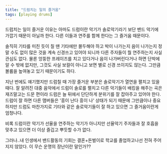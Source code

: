 ```yaml
---
title: "드럼치는 일의 즐거움"
tags: [playing drums]
---
```


드럼치는 일이 즐거운 이유는 아마도 드럼이란 악기가 솔로악기라기 보단 밴드 악기에 가깝기 때문이 아닐까 한다. 다른 이들과 연주를 함께 한다는 그 즐거움 때문이다.

솔직히 기타를 미친 듯이 칠 땐 기타에만 몰두해야 하고 박이 나가는지 음이 나가는지 정말 수도 없이 많은 것을 계속 신경쓰고 있어야 되니까 다른 주자들이 뭘 연주하는지 사실 관심도 없다. 물론 엉뚱한 프레이즈를 치고 있다거나 음이 나가버린다거나 하면 단박에 알 수 밖에 없지만, 그것도 사실 보컬이 아니고 보면 별로 신경 쓰이지도 않는다. 그만큼 볼륨을 높여놓고 있기 때문이기도 하다.

지난 번에도 얘기했지만 드럼칠 때 가장 즐거운 부분은 솔로악기가 열연을 펼치고 있을 때다. 잘 알려진 대중 음악에서 드럼이 솔로를 펼치고 다른 악기들이 배킹을 해주는 곡은 재즈말고는 드문 편이라 드럼은 늘 뒤에서 단단하게 분위기를 잘 잡아주고 있어야 한다. 드럼이 잘 하면 다른 맴버들은 '흥이 난다 흥이 나' 상태가 되기 때문에 그만큼이나 중요하지만 드럼도 마찬가지로 기타와 같은 솔로악기들이 잘 하고 있으면 그 즐거움이란게 엄청나다.

비록 드럼이란 악기가 선율을 연주하는 악기가 아니지만 선율악기 주자들과 잘 호흡을 맞추고 있으면 더 이상 즐겁고 뿌듯할 수가 없다. 

그러나..내 인생에서 밴드활동의 기회는 결혼+돈벌이로 학교를 졸업하고나선 전혀 주어지지 않았다. 이 무슨 운명의 장난이란 말인가??